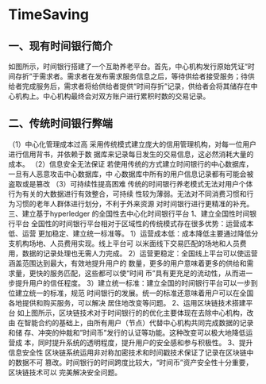 # TimeSaving

## 一、现有时间银行简介

如图所示，时间银行搭建了一个互助养老平台。首先，中心机构发行原始凭证“时间存折”于需求者。需求者在发布需求服务信息之后，等待供给者接受服务；待供给者完成服务后，需求者将给供给者提供“时间存折”记录，供给者会将其储存在中心机构上。中心机构最终会对双方账户进行累积时数的交易记录。

## 二、传统时间银行弊端
（1）中心化管理成本过高
采用传统模式建立庞大的信用管理机构，对每一位用户进行信用背书，并依赖于数
据库来记录每日发生的交易信息，这必然消耗大量的成本。
（2）信息安全无法保证
若使用传统的方式建立时间银行的中心数据库，一旦有人恶意攻击中心数据库，中
心数据库中所有的用户信息记录都有可能会被盗取或是篡改
（3）可持续性提高困难
传统的时间银行养老模式无法对用户个体行为有关的大数据进行有效整合，可持续
性较为薄弱。无法对不同消费习惯和行为习惯的老年人群体进行划分，不利于外来资源
对时间银行进行更精准的补充。
三、建立基于hyperledger 的全国性去中心化时间银行平台
1、建立全国性时间银行平台
全国性的时间银行平台相对于区域性的传统模式存在很多优势：运营成本低、运营
更加稳定、建立统一标准等。
1）运营成本低：成本降低主要通过降低分支机构场地、人员费用实现。线上平台可
以米面线下交易匹配的场地和人员费用，数据的记录处理也无需人力完成。
2）运营更稳定：全国线上平台可以使运营涵盖范围达到最大，有效地提升用户的
数量，更多的用户意味着更多的供给和需求量，更快的服务匹配，这些都可以使“时间
币”具有更充足的流动性，从而进一步提升用户的信任程度。
3）建立统一标准：建立全国的时间银行平台可以一步到位建立统一的标准，规范
时间银行的发展。统一的标准还意味着用户可以在全国各地提供和购买服务，可以解决
居住地改变等问题。
2、运用区块链技术搭建平台
如上图所示，区块链技术对于时间银行的的优化主要体现在去除中心机构，改由
在智能合约的基础上，由所有用户（节点）代替中心机构共同完成数据的记录和储
存、冲突的仲裁和”时间币”发行的认证等功能。这种改变可以极大地降低运营成
本，同时提升系统的透明程度，提升用户的安全感和参与积极性。
3、提升信息安全性
区块链系统运用非对称加密技术和时间戳技术保证了记录在区块链中的数据不可
篡改。时间银行的时间跨度比较大，“时间币”资产安全性十分重要，区块链技术可以
完美解决安全问题。
